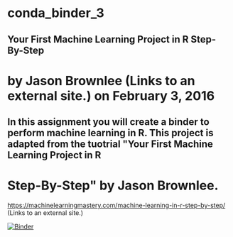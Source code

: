 # conda_binder_3
## Your First Machine Learning Project in R Step-By-Step
# by Jason Brownlee (Links to an external site.) on February 3, 2016
## In this assignment you will create a binder to perform machine learning in R.  This project is adapted from the tuotrial "Your First Machine Learning Project in R 
# Step-By-Step" by Jason Brownlee.

https://machinelearningmastery.com/machine-learning-in-r-step-by-step/ (Links to an external site.) 

[![Binder](https://mybinder.org/badge_logo.svg)](https://mybinder.org/v2/gh/chelseamariepeterson/Machine_Learning_R.git/HEAD)
